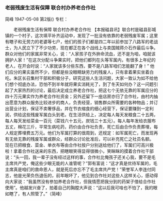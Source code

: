 ### 老弱残废生活有保障  联合村办养老合作社
简峰
1947-05-08
第2版()
专栏：

　　老弱残废生活有保障
    联合村办养老合作社
    【本报磁县讯】联合村是磁县彭城镇的一个村子，这次填平补齐运动中，发现了一批没有依靠的老弱残废军属；这里有瞎子和无劳力的老婆等七户，他们的孩子们都是四二年以前参加了八路军的老战士，为人民立下了不少功劳，现在都正在各个战线上与卖国贼蒋介石作最后斗争。群众对他们的家属非常关心，说：“人家孩子在外拚命流血，还不是为咱，咱就该拥护人家！”在这次分配斗争果实时，把他们都列在头等军属内，有很多上年纪的老人，在开会时说：“人家就该多分些东西，要不是八路军咱们怎能翻了身！”
    他们应分的果实虽然不少，但都是些没眼睛缺劳力的残废人，只有拿着果实坐着白吃。朱区长召集村干部和积极分子，研究这些人生活问题，大家一致认为如不给他们想个彻底办法，恐怕不到半年就将果实消耗光了，到了冬天如何办？这一问题引起了大家热烈的讨论，最后决定成立养老合作社，把这七个无依无靠的军属应分的四十万元果实作为养老合作社资金；另外还留下一座店房亦归了合作社，由村内抽出愿意为群众服务比较进步的商人，负责经营，销售群众所需要的各种物品；并订出营业计划，保证不卖奢侈品，并在节衣缩食的细心经营下，保证要赚到一定利润，供给这些残废军属白头到老。在生活供给上，决定每人每天发粮食二十五两，每人每天发给菜金一百元（菜钱六十五元，炭钱三十五元）。每人每年发给衣服布五丈，棉花三斤，平常生病吃药，药价由合作社负责，死亡后由合作负责葬埋，每人规定葬埋费五万元。他们为军属打算的很周到，还规定：如军属死亡，而发现再有无依无靠的残废军属或群众，经群众讨论批准后，可以补充死亡之社员名额。
    现在已把粮食、菜金、单衣布等由合作社按户分别送给他们了，军属们可高兴极啦！拿着合作社送来的东西，把瞎眼笑得显得很微小，笑眯眯的摸着合作社干部说：“头一回，我一辈子没有经过这样的事，合作社比俺孩子还关心我，要不是毛主席共产党，俺这些少眼无能的人谁管呢？”郭有富说：“这才真是优待军属的，毛主席真是咱们的救命恩人，就是死后亦忘不了毛主席共产党！”荣誉军人李连付同志，他是光荣负伤退伍的，前年眼坏了，他见到合作社对这些人这样关心，感动得向大家说：“我虽然没有参加养老合作社，但我情愿把我分到的药架子借给合作社使用”。他越发兴奋了，拍着自己的胸膛大声说：“这以后我可啥也不怕了，我的眼如瞎了，有人照管了。”（简峰）
